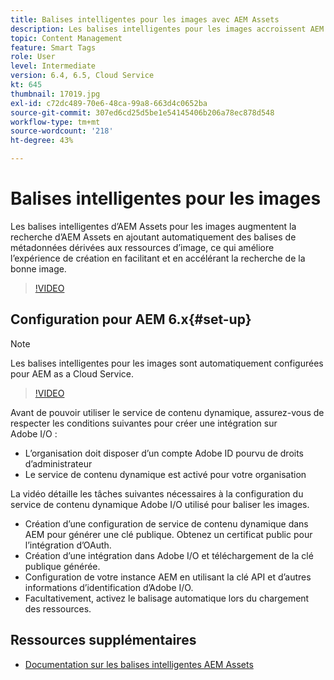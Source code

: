 ```yaml
---
title: Balises intelligentes pour les images avec AEM Assets
description: Les balises intelligentes pour les images accroissent AEM fonctionnalités de recherche en ajoutant automatiquement et intelligemment des balises de métadonnées aux ressources d’image en fonction du contenu de l’image.
topic: Content Management
feature: Smart Tags
role: User
level: Intermediate
version: 6.4, 6.5, Cloud Service
kt: 645
thumbnail: 17019.jpg
exl-id: c72dc489-70e6-48ca-99a8-663d4c0652ba
source-git-commit: 307ed6cd25d5be1e54145406b206a78ec878d548
workflow-type: tm+mt
source-wordcount: '218'
ht-degree: 43%

---
```


# Balises intelligentes pour les images

Les balises intelligentes d’AEM Assets pour les images augmentent la recherche d’AEM Assets en ajoutant automatiquement des balises de métadonnées dérivées aux ressources d’image, ce qui améliore l’expérience de création en facilitant et en accélérant la recherche de la bonne image.

>[!VIDEO](https://video.tv.adobe.com/v/17019/?quality=12&learn=on)

## Configuration pour AEM 6.x{#set-up}

>[!NOTE]
> Les balises intelligentes pour les images sont automatiquement configurées pour AEM as a Cloud Service.

>[!VIDEO](https://video.tv.adobe.com/v/17023/?quality=12&learn=on)

Avant de pouvoir utiliser le service de contenu dynamique, assurez-vous de respecter les conditions suivantes pour créer une intégration sur Adobe I/O :

* L’organisation doit disposer d’un compte Adobe ID pourvu de droits d’administrateur
* Le service de contenu dynamique est activé pour votre organisation

La vidéo détaille les tâches suivantes nécessaires à la configuration du service de contenu dynamique Adobe I/O utilisé pour baliser les images.

* Création d’une configuration de service de contenu dynamique dans AEM pour générer une clé publique. Obtenez un certificat public pour l’intégration d’OAuth.
* Création d’une intégration dans Adobe I/O et téléchargement de la clé publique générée.
* Configuration de votre instance AEM en utilisant la clé API et d’autres informations d’identification d’Adobe I/O.
* Facultativement, activez le balisage automatique lors du chargement des ressources.

## Ressources supplémentaires

* [Documentation sur les balises intelligentes AEM Assets](https://experienceleague.adobe.com/docs/experience-manager-cloud-service/assets/manage/smart-tags.html)
